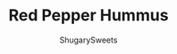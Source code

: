 ---
layout: ../../layouts/MarkdownPostLayout.astro
title: Red Pepper Hummus
author: ShugarySweets
pubDate: 2019-01-15
description: "Creamy, easy Roasted Red Pepper Hummus recipe is smooth and perfect served with warm pita bread or chips."
image_url: https://www.shugarysweets.com/wp-content/uploads/2019/07/red-pepper-hummus-facebook.jpg
tags: ["Appetizers","Greek"]
calories: 46
protein: 2
carbohydrates: 5
fats: 2
fiber: 1
ingredients: ["15 ounce can garbanzo beans, drained","4 ounce jar roasted red peppers","2 Tablespoons fresh lemon juice","3 cloves garlic, pressed","2 Tablespoons tahini","1 teaspoon ground cumin","1/2 teaspoon kosher salt","1/2 teaspoon cayenne pepper","2 Tablespoons olive oil","1 Tablespoon chopped fresh parsley"]
serves: 24
time: "15 minutes"
prepTime: "15 minutes"
instructions: ["In food processor, puree the beans, red peppers, tahini, lemon juice and seasonings. Process until smooth and slightly fluffy. Add in olive oil and process until well blended.","Refrigerate at least one hour before serving, sprinkle with parsley."]
nutrition: ["46 calories","5 grams carbohydrates","0 milligrams cholesterol","2 grams fat","1 grams fiber","2 grams protein","0 grams saturated fat","71 milligrams sodium","1 grams sugar","0 grams trans fat","2 grams unsaturated fat"]
---